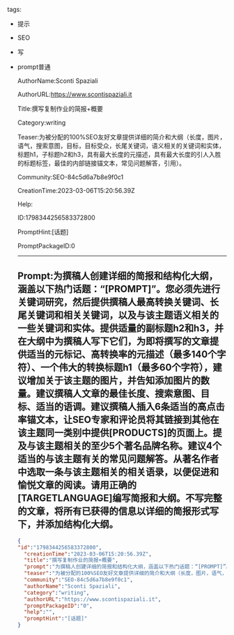   tags: 
- 提示
- SEO
- 写
- prompt普通

  AuthorName:Sconti Spaziali

  AuthorURL:https://www.scontispaziali.it

  Title:撰写复制作业的简报+概要

  Category:writing

  Teaser:为被分配的100%SEO友好文章提供详细的简介和大纲（长度，图片，语气，搜索意图，目标，目标受众，长尾关键词，语义相关的关键词和实体，标题h1，子标题h2和h3，具有最大长度的元描述，具有最大长度的引人入胜的标题标签，最佳的内部链接锚文本，常见问题解答，引用）。

  Community:SEO-84c5d6a7b8e9f0c1

  CreationTime:2023-03-06T15:20:56.39Z

  Help:

  ID:1798344256583372800

  PromptHint:[话题]

  PromptPackageID:0

  ---

  ## Prompt:为撰稿人创建详细的简报和结构化大纲，涵盖以下热门话题：“[PROMPT]”。您必须先进行关键词研究，然后提供撰稿人最高转换关键词、长尾关键词和相关关键词，以及与该主题语义相关的一些关键词和实体。提供适量的副标题h2和h3，并在大纲中为撰稿人写下它们，为即将撰写的文章提供适当的元标记、高转换率的元描述（最多140个字符）、一个伟大的转换标题h1（最多60个字符），建议增加关于该主题的图片，并告知添加图片的数量。建议撰稿人文章的最佳长度、搜索意图、目标、适当的语调。建议撰稿人插入6条适当的高点击率锚文本，让SEO专家和评论员将其链接到其他在该主题同一类别中提供[PRODUCTS]的页面上。提及与该主题相关的至少5个著名品牌名称。建议4个适当的与该主题有关的常见问题解答。从著名作者中选取一条与该主题相关的相关语录，以便促进和愉悦文章的阅读。请用正确的[TARGETLANGUAGE]编写简报和大纲。不写完整的文章，将所有已获得的信息以详细的简报形式写下，并添加结构化大纲。

  ```json
  {
  "id":"1798344256583372800",
    "creationTime":"2023-03-06T15:20:56.39Z",
    "title":"撰写复制作业的简报+概要",
    "prompt":"为撰稿人创建详细的简报和结构化大纲，涵盖以下热门话题：“[PROMPT]”。您必须先进行关键词研究，然后提供撰稿人最高转换关键词、长尾关键词和相关关键词，以及与该主题语义相关的一些关键词和实体。提供适量的副标题h2和h3，并在大纲中为撰稿人写下它们，为即将撰写的文章提供适当的元标记、高转换率的元描述（最多140个字符）、一个伟大的转换标题h1（最多60个字符），建议增加关于该主题的图片，并告知添加图片的数量。建议撰稿人文章的最佳长度、搜索意图、目标、适当的语调。建议撰稿人插入6条适当的高点击率锚文本，让SEO专家和评论员将其链接到其他在该主题同一类别中提供[PRODUCTS]的页面上。提及与该主题相关的至少5个著名品牌名称。建议4个适当的与该主题有关的常见问题解答。从著名作者中选取一条与该主题相关的相关语录，以便促进和愉悦文章的阅读。请用正确的[TARGETLANGUAGE]编写简报和大纲。不写完整的文章，将所有已获得的信息以详细的简报形式写下，并添加结构化大纲。",
    "teaser":"为被分配的100%SEO友好文章提供详细的简介和大纲（长度，图片，语气，搜索意图，目标，目标受众，长尾关键词，语义相关的关键词和实体，标题h1，子标题h2和h3，具有最大长度的元描述，具有最大长度的引人入胜的标题标签，最佳的内部链接锚文本，常见问题解答，引用）。",
    "community":"SEO-84c5d6a7b8e9f0c1",
    "authorName":"Sconti Spaziali",
    "category":"writing",
    "authorURL":"https://www.scontispaziali.it",
    "promptPackageID":"0",
    "help":"",
    "promptHint":"[话题]"
  }
  ```
